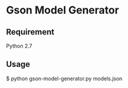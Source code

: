 # Gson Model Generator

## Requirement

Python 2.7

## Usage

$ python gson-model-generator.py models.json

